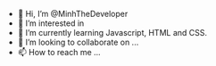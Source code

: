 - 👋 Hi, I’m @MinhTheDeveloper
- 👀 I’m interested in 
- 🌱 I’m currently learning Javascript, HTML and CSS.
- 💞️ I’m looking to collaborate on ...
- 📫 How to reach me ...

<!---
MinhTheDeveloper/MinhTheDeveloper is a ✨ special ✨ repository because its `README.md` (this file) appears on your GitHub profile.
You can click the Preview link to take a look at your changes.
--->
